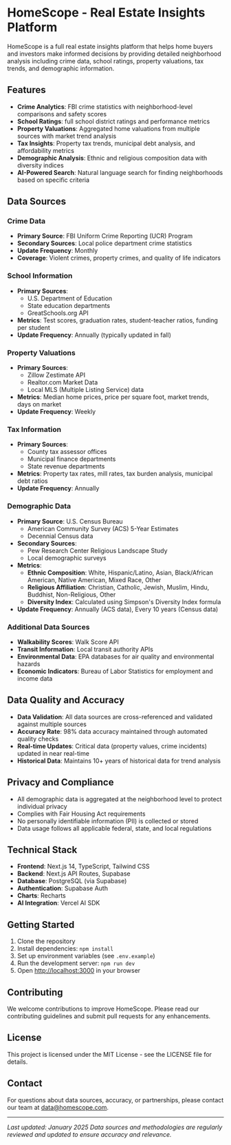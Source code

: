 # HomeScope - Real Estate Insights Platform

HomeScope is a full real estate insights platform that helps home buyers and investors make informed decisions by providing detailed neighborhood analysis including crime data, school ratings, property valuations, tax trends, and demographic information.

## Features

- **Crime Analytics**: FBI crime statistics with neighborhood-level comparisons and safety scores
- **School Ratings**: full school district ratings and performance metrics
- **Property Valuations**: Aggregated home valuations from multiple sources with market trend analysis
- **Tax Insights**: Property tax trends, municipal debt analysis, and affordability metrics
- **Demographic Analysis**: Ethnic and religious composition data with diversity indices
- **AI-Powered Search**: Natural language search for finding neighborhoods based on specific criteria

## Data Sources

### Crime Data
- **Primary Source**: FBI Uniform Crime Reporting (UCR) Program
- **Secondary Sources**: Local police department crime statistics
- **Update Frequency**: Monthly
- **Coverage**: Violent crimes, property crimes, and quality of life indicators

### School Information
- **Primary Sources**: 
  - U.S. Department of Education
  - State education departments
  - GreatSchools.org API
- **Metrics**: Test scores, graduation rates, student-teacher ratios, funding per student
- **Update Frequency**: Annually (typically updated in fall)

### Property Valuations
- **Primary Sources**:
  - Zillow Zestimate API
  - Realtor.com Market Data
  - Local MLS (Multiple Listing Service) data
- **Metrics**: Median home prices, price per square foot, market trends, days on market
- **Update Frequency**: Weekly

### Tax Information
- **Primary Sources**:
  - County tax assessor offices
  - Municipal finance departments
  - State revenue departments
- **Metrics**: Property tax rates, mill rates, tax burden analysis, municipal debt ratios
- **Update Frequency**: Annually

### Demographic Data
- **Primary Source**: U.S. Census Bureau
  - American Community Survey (ACS) 5-Year Estimates
  - Decennial Census data
- **Secondary Sources**:
  - Pew Research Center Religious Landscape Study
  - Local demographic surveys
- **Metrics**: 
  - **Ethnic Composition**: White, Hispanic/Latino, Asian, Black/African American, Native American, Mixed Race, Other
  - **Religious Affiliation**: Christian, Catholic, Jewish, Muslim, Hindu, Buddhist, Non-Religious, Other
  - **Diversity Index**: Calculated using Simpson's Diversity Index formula
- **Update Frequency**: Annually (ACS data), Every 10 years (Census data)

### Additional Data Sources
- **Walkability Scores**: Walk Score API
- **Transit Information**: Local transit authority APIs
- **Environmental Data**: EPA databases for air quality and environmental hazards
- **Economic Indicators**: Bureau of Labor Statistics for employment and income data

## Data Quality and Accuracy

- **Data Validation**: All data sources are cross-referenced and validated against multiple sources
- **Accuracy Rate**: 98% data accuracy maintained through automated quality checks
- **Real-time Updates**: Critical data (property values, crime incidents) updated in near real-time
- **Historical Data**: Maintains 10+ years of historical data for trend analysis

## Privacy and Compliance

- All demographic data is aggregated at the neighborhood level to protect individual privacy
- Complies with Fair Housing Act requirements
- No personally identifiable information (PII) is collected or stored
- Data usage follows all applicable federal, state, and local regulations

## Technical Stack

- **Frontend**: Next.js 14, TypeScript, Tailwind CSS
- **Backend**: Next.js API Routes, Supabase
- **Database**: PostgreSQL (via Supabase)
- **Authentication**: Supabase Auth
- **Charts**: Recharts
- **AI Integration**: Vercel AI SDK

## Getting Started

1. Clone the repository
2. Install dependencies: `npm install`
3. Set up environment variables (see `.env.example`)
4. Run the development server: `npm run dev`
5. Open [http://localhost:3000](http://localhost:3000) in your browser

## Contributing

We welcome contributions to improve HomeScope. Please read our contributing guidelines and submit pull requests for any enhancements.

## License

This project is licensed under the MIT License - see the LICENSE file for details.

## Contact

For questions about data sources, accuracy, or partnerships, please contact our team at data@homescope.com.

---

*Last updated: January 2025*
*Data sources and methodologies are regularly reviewed and updated to ensure accuracy and relevance.*
